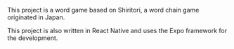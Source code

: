 This project is a word game based on Shiritori, a word chain game originated in Japan.

This project is also written in React Native and uses the Expo framework for the development.